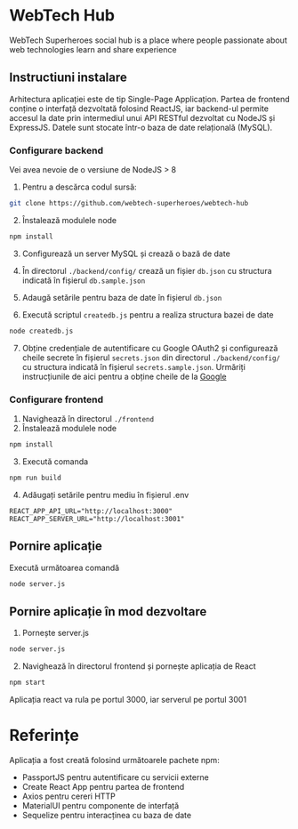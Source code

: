 # WebTech Hub
WebTech Superheroes social hub is a place where people passionate about web technologies learn and share experience

## Instructiuni instalare

Arhitectura aplicației este de tip Single-Page Applicațion. Partea de frontend conține o interfață dezvoltată folosind ReactJS, iar backend-ul permite accesul la date prin intermediul unui API RESTful dezvoltat cu NodeJS și ExpressJS. Datele sunt stocate într-o baza de date relațională (MySQL).

### Configurare backend
Vei avea nevoie de o versiune de NodeJS > 8

1. Pentru a descărca codul sursă:

```bash
git clone https://github.com/webtech-superheroes/webtech-hub
```


2. Înstalează modulele node

```bash
npm install
```

3. Configurează un server MySQL și crează o bază de date

4. În directorul ```./backend/config/``` crează un fișier ```db.json``` cu structura indicată în fișierul ```db.sample.json```

5. Adaugă setările pentru baza de date în fișierul ```db.json```

6. Execută scriptul ```createdb.js``` pentru a realiza structura bazei de date

```bash
node createdb.js
```
7. Obține credențiale de autentificare cu Google OAuth2 și configurează cheile secrete în fișierul ```secrets.json``` din directorul ```./backend/config/``` cu structura indicată în fișierul ```secrets.sample.json```. Urmăriți instrucțiunile de aici pentru a obține cheile de la [Google](https://developers.google.com/identity/protocols/OAuth2)  

### Configurare frontend

1. Navighează în directorul ```./frontend```
2. Înstalează modulele node

```bash
npm install
```

3. Execută comanda

```bash
npm run build
```

4. Adăugați setările pentru mediu în fișierul .env

```
REACT_APP_API_URL="http://localhost:3000"
REACT_APP_SERVER_URL="http://localhost:3001"
```

## Pornire aplicație 

Execută următoarea comandă

```bash
node server.js
```

## Pornire aplicație în mod dezvoltare

1. Pornește server.js

```bash
node server.js
```

2. Navighează în directorul frontend și pornește aplicația de React

```bash
npm start
```

Aplicația react va rula pe portul 3000, iar serverul pe portul 3001 

# Referințe

Aplicația a fost creată folosind următoarele pachete npm:

* PassportJS pentru autentificare cu servicii externe
* Create React App pentru partea de frontend
* Axios pentru cereri HTTP
* MaterialUI pentru componente de interfață
* Sequelize pentru interacținea cu baza de date







